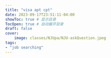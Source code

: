 ```yaml
---
title: "visa apt cpt"
date: 2023-09-17T23:51:11-04:00
showToc: true # 显示目录
TocOpen: true # 自动展开目录
draft: false
cover:
    image: classes/NJUpa/NJU-askQuestion.jpeg
tags: 
- "job searching"
---
```


